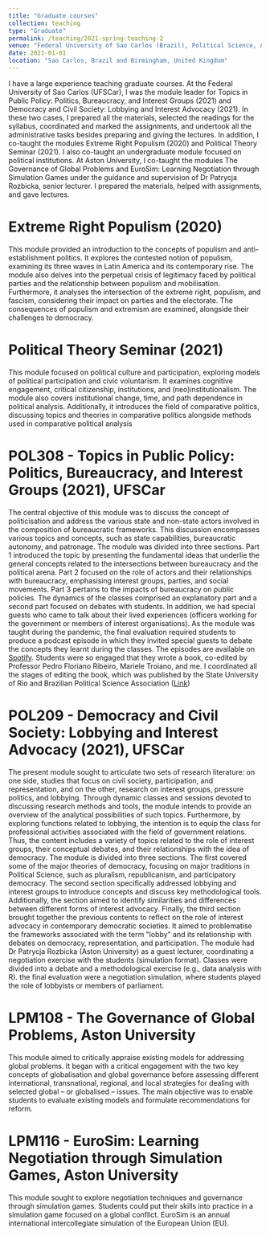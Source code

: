 ```yaml
---
title: "Graduate courses"
collection: teaching
type: "Graduate"
permalink: /teaching/2021-spring-teaching-2
venue: "Federal University of Sao Carlos (Brazil), Political Science, Aston University (UK), Politics, History and International Relations"
date: 2021-01-01
location: "Sao Carlos, Brazil and Birmingham, United Kingdom"
---
```

I have a large experience teaching graduate courses. At the Federal University of Sao Carlos (UFSCar), I was the module leader for Topics in Public Policy: Politics, Bureaucracy, and Interest Groups (2021) and Democracy and Civil Society: Lobbying and Interest Advocacy (2021). In these two cases, I prepared all the materials, selected the readings for the syllabus, coordinated and marked the assignments, and undertook all the administrative tasks besides preparing and giving the lectures. In addition, I co-taught the modules Extreme Right Populism (2020) and Political Theory Seminar (2021). I also co-taught an undergraduate module focused on political institutions. At Aston University, I co-taught the modules The Governance of Global Problems and EuroSim: Learning Negotiation through Simulation Games under the guidance and supervision of Dr Patrycja Rozbicka, senior lecturer. I prepared the materials, helped with assignments, and gave lectures.

Extreme Right Populism (2020)
======
This module provided an introduction to the concepts of populism and anti-establishment politics. It explores the contested notion of populism, examining its three waves in Latin America and its contemporary rise. The module also delves into the perpetual crisis of legitimacy faced by political parties and the relationship between populism and mobilisation. Furthermore, it analyses the intersection of the extreme right, populism, and fascism, considering their impact on parties and the electorate. The consequences of populism and extremism are examined, alongside their challenges to democracy.

Political Theory Seminar (2021)
======
This module focused on political culture and participation, exploring models of political participation and civic voluntarism. It examines cognitive engagement, critical citizenship, institutions, and (neo)institutionalism. The module also covers institutional change, time, and path dependence in political analysis. Additionally, it introduces the field of comparative politics, discussing topics and theories in comparative politics alongside methods used in comparative political analysis

POL308 - Topics in Public Policy: Politics, Bureaucracy, and Interest Groups (2021), UFSCar
======
The central objective of this module was to discuss the concept of politicisation and address the various state and non-state actors involved in the composition of bureaucratic frameworks. This discussion encompasses various topics and concepts, such as state capabilities, bureaucratic autonomy, and patronage. The module was divided into three sections. Part 1 introduced the topic by presenting the fundamental ideas that underlie the general concepts related to the intersections between bureaucracy and the political arena. Part 2 focused on the role of actors and their relationships with bureaucracy, emphasising interest groups, parties, and social movements. Part 3 pertains to the impacts of bureaucracy on public policies. The dynamics of the classes comprised an explanatory part and a second part focused on debates with students. In addition, we had special guests who came to talk about their lived experiences (officers working for the government or members of interest organisations). As the module was taught during the pandemic, the final evaluation required students to produce a podcast episode in which they invited special guests to debate the concepts they learnt during the classes. The episodes are available on [Spotify](https://open.spotify.com/show/3H9zOwf7WncttegfL1odxZ?si=a6b8649470164a88). Students were so engaged that they wrote a book, co-edited by Professor Pedro Floriano Ribeiro, Mariele Troiano, and me. I coordinated all the stages of editing the book, which was published by the State University of Rio and Brazilian Political Science Association ([Link](https://www.martinsfontespaulista.com.br/mosaico-da-burocracia-publica-brasileira-1014769/p))


POL209 - Democracy and Civil Society: Lobbying and Interest Advocacy (2021), UFSCar
======
The present module sought to articulate two sets of research literature: on one side, studies that focus on civil society, participation, and representation, and on the other, research on interest groups, pressure politics, and lobbying. Through dynamic classes and sessions devoted to discussing research methods and tools, the module intends to provide an overview of the analytical possibilities of such topics. Furthermore, by exploring functions related to lobbying, the intention is to equip the class for professional activities associated with the field of government relations. Thus, the content includes a variety of topics related to the role of interest groups, their conceptual debates, and their relationships with the idea of democracy.
The module is divided into three sections. The first covered some of the major theories of democracy, focusing on major traditions in Political Science, such as pluralism, republicanism, and participatory democracy. The second section specifically addressed lobbying and interest groups to introduce concepts and discuss key methodological tools. Additionally, the section aimed to identify similarities and differences between different forms of interest advocacy. Finally, the third section brought together the previous contents to reflect on the role of interest advocacy in contemporary democratic societies. It aimed to problematise the frameworks associated with the term "lobby" and its relationship with debates on democracy, representation, and participation. The module had Dr Patrycja Rozbicka (Aston University) as a guest lecturer, coordinating a negotiation exercise with the students (simulation format). Classes were divided into a debate and a methodological exercise (e.g., data analysis with R). the final evaluation were a negotiation simulation, where students played the role of lobbyists or members of parliament.

LPM108 - The Governance of Global Problems, Aston University
======
This module aimed to critically appraise existing models for addressing global problems. It began with a critical engagement with the two key concepts of globalisation and global governance before assessing different international, transnational, regional, and local strategies for dealing with selected global – or globalised – issues. The main objective was to enable students to evaluate existing models and formulate recommendations for reform.

LPM116 - EuroSim: Learning Negotiation through Simulation Games, Aston University
======
This module sought to explore negotiation techniques and governance through simulation games. Students could put their skills into practice in a simulation game focused on a global conflict. EuroSim is an annual international intercollegiate simulation of the European Union (EU). 
